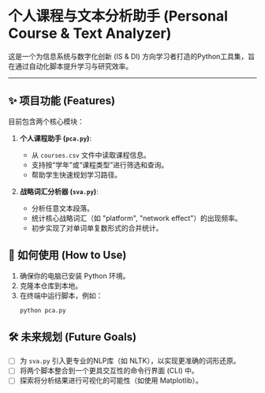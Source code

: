 # 个人课程与文本分析助手 (Personal Course & Text Analyzer)

这是一个为信息系统与数字化创新 (IS & DI) 方向学习者打造的Python工具集，旨在通过自动化脚本提升学习与研究效率。

---

## ✨ 项目功能 (Features)

目前包含两个核心模块：

1.  **个人课程助手 (`pca.py`)**: 
    - 从 `courses.csv` 文件中读取课程信息。
    - 支持按“学年”或“课程类型”进行筛选和查询。
    - 帮助学生快速规划学习路径。

2.  **战略词汇分析器 (`sva.py`)**:
    - 分析任意文本段落。
    - 统计核心战略词汇（如 "platform", "network effect"）的出现频率。
    - 初步实现了对单词单复数形式的合并统计。

## 🚀 如何使用 (How to Use)

1.  确保你的电脑已安装 Python 环境。
2.  克隆本仓库到本地。
3.  在终端中运行脚本，例如：
    ```bash
    python pca.py
    ```

## 🛠️ 未来规划 (Future Goals)

- [ ] 为 `sva.py` 引入更专业的NLP库（如 NLTK），以实现更准确的词形还原。
- [ ] 将两个脚本整合到一个更具交互性的命令行界面 (CLI) 中。
- [ ] 探索将分析结果进行可视化的可能性（如使用 Matplotlib）。